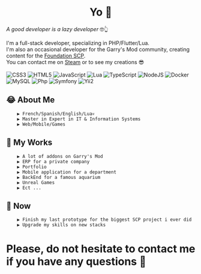 <h1 align="center">Yo 👋</h1>

<i>A good developer is a lazy developer </i>🤓👆


I'm a full-stack developer, specializing in PHP/Flutter/Lua.<br>
I'm also an occasional developer for the Garry's Mod community, creating content for the [Foundation SCP](http://fondationscp.wikidot.com/).<br>
You can contact me on [Steam](https://steamcommunity.com/id/mrmarrant) or to see my creations 😎
<br><br>
![CSS3](https://img.shields.io/badge/css3-%231572B6.svg?style=plastic&logo=css3&logoColor=white) ![HTML5](https://img.shields.io/badge/html5-%23E34F26.svg?style=plastic&logo=html5&logoColor=white) ![JavaScript](https://img.shields.io/badge/javascript-%23323330.svg?style=plastic&logo=javascript&logoColor=%23F7DF1E) ![Lua](https://img.shields.io/badge/lua-%232C2D72.svg?style=plastic&logo=lua&logoColor=white) ![TypeScript](https://img.shields.io/badge/typescript-%23007ACC.svg?style=plastic&logo=typescript&logoColor=white) ![NodeJS](https://img.shields.io/badge/node.js-6DA55F?style=plastic&logo=node.js&logoColor=white) ![Docker](https://img.shields.io/badge/docker-%2320232a.svg?style=plastic&logo=docker&logoColor=%2361DAFB) ![MySQL](https://img.shields.io/badge/mysql-%2300f.svg?style=plastic&logo=mysql&logoColor=white) ![Php](https://img.shields.io/badge/php-%23F24E1E.svg?style=plastic&logo=php&logoColor=white) ![Symfony](https://img.shields.io/badge/symfony-%232C8EBB.svg?style=plastic&logo=symfony&logoColor=white) ![Yii2](https://img.shields.io/badge/yii2-%232C8EBB.svg?style=plastic&logo=yii2&logoColor=white)


## 😂  About Me
        ▶️ French/Spanish/English/Lua💀
        ▶️ Master in Expert in IT & Information Systems
        ▶️ Web/Mobile/Games

## 🧰  My Works
        ▶️ A lot of addons on Garry's Mod
        ▶️ ERP for a private company
        ▶️ Portfolio
        ▶️ Mobile application for a department
        ▶️ BackEnd for a famous aquarium
        ▶️ Unreal Games
        ▶️ Ect ...

## 🤔  Now
        ▶️ Finish my last prototype for the biggest SCP project i ever did
        ▶️ Upgrade my skills on new stacks
        
# Please, do not hesitate to contact me if you have any questions 🙂
